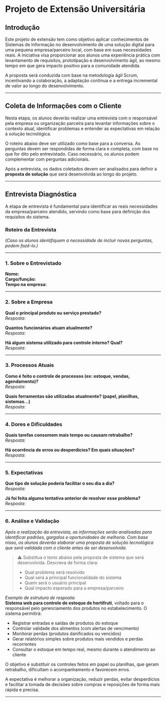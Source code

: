 # Projeto de Extensão Universitária

## Introdução

Este projeto de extensão tem como objetivo aplicar conhecimentos de Sistemas de Informação no desenvolvimento de uma solução digital para uma pequena empresa/parceiro local, com base em suas necessidades reais. A iniciativa visa proporcionar aos alunos uma experiência prática com levantamento de requisitos, prototipação e desenvolvimento ágil, ao mesmo tempo em que gera impacto positivo para a comunidade atendida.

A proposta será conduzida com base na metodologia ágil Scrum, incentivando a colaboração, a adaptação contínua e a entrega incremental de valor ao longo do desenvolvimento.

---

## Coleta de Informações com o Cliente

Nesta etapa, os alunos deverão realizar uma entrevista com o responsável pela empresa ou organização parceira para levantar informações sobre o contexto atual, identificar problemas e entender as expectativas em relação à solução tecnológica. 

O roteiro abaixo deve ser utilizado como base para a conversa. As perguntas devem ser respondidas de forma clara e completa, com base no que for dito pelo entrevistado. Caso necessário, os alunos podem complementar com perguntas adicionais.

Após a entrevista, os dados coletados devem ser analisados para definir a **proposta de solução** que será desenvolvida ao longo do projeto.

---

## Entrevista Diagnóstica

A etapa de entrevista é fundamental para identificar as reais necessidades da empresa/parceiro atendido, servindo como base para definição dos requisitos do sistema.

### Roteiro da Entrevista

_(Caso os alunos identifiquem a necessidade de incluir novas perguntas, podem fazê-lo.)_

---

### 1. Sobre o Entrevistado

**Nome:**  
**Cargo/função:**  
**Tempo na empresa:**  

---

### 2. Sobre a Empresa

**Qual o principal produto ou serviço prestado?**  
_Resposta:_  

**Quantos funcionários atuam atualmente?**  
_Resposta:_  

**Há algum sistema utilizado para controle interno? Qual?**  
_Resposta:_  

---

### 3. Processos Atuais

**Como é feito o controle de processos (ex: estoque, vendas, agendamento)?**  
_Resposta:_  

**Quais ferramentas são utilizadas atualmente? (papel, planilhas, sistemas...)**  
_Resposta:_  

---

### 4. Dores e Dificuldades

**Quais tarefas consomem mais tempo ou causam retrabalho?**  
_Resposta:_  

**Há ocorrência de erros ou desperdícios? Em quais situações?**  
_Resposta:_  

---

### 5. Expectativas

**Que tipo de solução poderia facilitar o seu dia a dia?**  
_Resposta:_  

**Já foi feita alguma tentativa anterior de resolver esse problema?**  
_Resposta:_  

---

### 6. Análise e Validação

_Após a realização da entrevista, as informações serão analisadas para identificar padrões, gargalos e oportunidades de melhoria. Com base nisso, os alunos deverão elaborar uma proposta de solução tecnológica que será validada com o cliente antes de ser desenvolvida._ 


> ⚠️ Substitua o texto abaixo pela proposta de sistema que será desenvolvida. Descreva de forma clara:
> - Qual problema será resolvido
> - Qual será a principal funcionalidade do sistema
> - Quem será o usuário principal
> - Qual impacto esperado para a empresa/parceiro

_Exemplo de estrutura de resposta:_  
**Sistema web para controle de estoque de hortifruti**, voltado para o responsável pelo gerenciamento dos produtos no estabelecimento. O sistema permitirá:

- Registrar entradas e saídas de produtos do estoque  
- Controlar validade dos alimentos (com alertas de vencimento)  
- Monitorar perdas (produtos danificados ou vencidos)  
- Gerar relatórios simples sobre produtos mais vendidos e perdas recorrentes  
- Consultar o estoque em tempo real, mesmo durante o atendimento ao cliente  

O objetivo é substituir os controles feitos em papel ou planilhas, que geram retrabalho, dificultam o acompanhamento e favorecem erros.  

A expectativa é melhorar a organização, reduzir perdas, evitar desperdícios e facilitar a tomada de decisões sobre compras e reposições de forma mais rápida e precisa.

--- 





